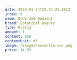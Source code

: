 ```yaml
---
date: 2023-01-24T22:43:21.691Z
index: 0
name: Dode Zee Badzout
brand: Botanical Beauty
type: Overig
amount: 1
content: 850
contentUnit: ml
image: /images/essentia-sun.png
price: 14.95
---
```

